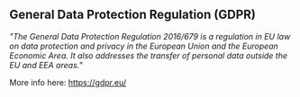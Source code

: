 ## General Data Protection Regulation (GDPR)

_"The General Data Protection Regulation 2016/679 is a regulation in EU law on data protection and privacy in the European Union and the European Economic Area. It also addresses the transfer of personal data outside the EU and EEA areas."_

More info here: https://gdpr.eu/
